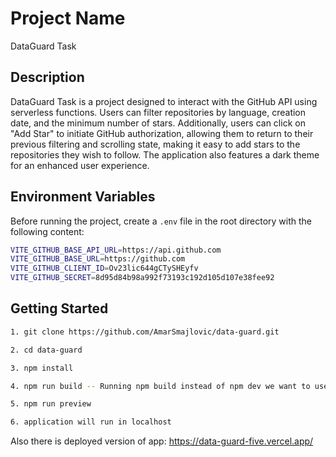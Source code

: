 # Project Name

DataGuard Task

## Description

DataGuard Task is a project designed to interact with the GitHub API using serverless functions. Users can filter repositories by language, creation date, and the minimum number of stars. Additionally, users can click on "Add Star" to initiate GitHub authorization, allowing them to return to their previous filtering and scrolling state, making it easy to add stars to the repositories they wish to follow. The application also features a dark theme for an enhanced user experience.

## Environment Variables

Before running the project, create a `.env` file in the root directory with the following content:

```bash
VITE_GITHUB_BASE_API_URL=https://api.github.com
VITE_GITHUB_BASE_URL=https://github.com
VITE_GITHUB_CLIENT_ID=Ov23lic644gCTySHEyfv
VITE_GITHUB_SECRET=8d95d84b98a992f73193c192d105d107e38fee92
```

## Getting Started

```bash
1. git clone https://github.com/AmarSmajlovic/data-guard.git

2. cd data-guard

3. npm install

4. npm run build -- Running npm build instead of npm dev we want to use vercel serverless functions in localhost

5. npm run preview

6. application will run in localhost

```

Also there is deployed version of app: https://data-guard-five.vercel.app/
